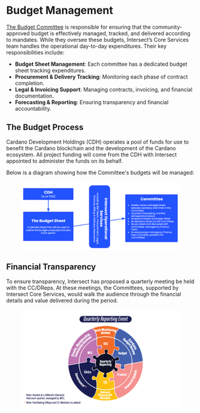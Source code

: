 # Budget Management

[The Budget Committee](https://budgetcommittee.docs.intersectmbo.org/) is responsible for ensuring that the community-approved budget is effectively managed, tracked, and delivered according to mandates. While they oversee these budgets, Intersect’s Core Services team handles the operational day-to-day expenditures. Their key responsibilities include:

* **Budget Sheet Management**: Each committee has a dedicated budget sheet tracking expenditures.
* **Procurement & Delivery Tracking**: Monitoring each phase of contract completion.
* **Legal & Invoicing Support**: Managing contracts, invoicing, and financial documentation.
* **Forecasting & Reporting**: Ensuring transparency and financial accountability.

## The Budget Process <a href="#the-budget-process" id="the-budget-process"></a>

Cardano Development Holdings (CDH) operates a pool of funds for use to benefit the Cardano blockchain and the development of the Cardano ecosystem. All project funding will come from the CDH with Intersect appointed to administer the funds on its behalf.

Below is a diagram showing how the Committee's budgets will be managed:

<figure><img src="../../.gitbook/assets/image.png" alt=""><figcaption></figcaption></figure>

## Financial Transparency <a href="#financial-transparency" id="financial-transparency"></a>

To ensure transparency, Intersect has proposed a quarterly meeting be held with the CC/DReps. At these meetings, the Committees, supported by Intersect Core Services, would walk the audience through the financial details and value delivered during the period.

<figure><img src="../../.gitbook/assets/image (4).png" alt=""><figcaption></figcaption></figure>
